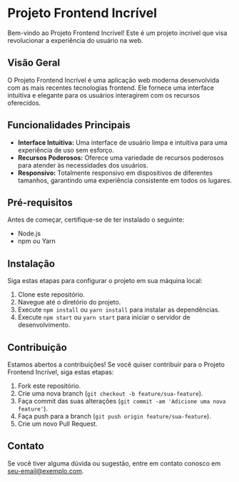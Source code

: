 # Projeto Frontend Incrível

Bem-vindo ao Projeto Frontend Incrível! Este é um projeto incrível que visa revolucionar a experiência do usuário na web.

## Visão Geral

O Projeto Frontend Incrível é uma aplicação web moderna desenvolvida com as mais recentes tecnologias frontend. Ele fornece uma interface intuitiva e elegante para os usuários interagirem com os recursos oferecidos.

## Funcionalidades Principais

- **Interface Intuitiva:** Uma interface de usuário limpa e intuitiva para uma experiência de uso sem esforço.
- **Recursos Poderosos:** Oferece uma variedade de recursos poderosos para atender às necessidades dos usuários.
- **Responsivo:** Totalmente responsivo em dispositivos de diferentes tamanhos, garantindo uma experiência consistente em todos os lugares.

## Pré-requisitos

Antes de começar, certifique-se de ter instalado o seguinte:

- Node.js
- npm ou Yarn

## Instalação

Siga estas etapas para configurar o projeto em sua máquina local:

1. Clone este repositório.
2. Navegue até o diretório do projeto.
3. Execute `npm install` ou `yarn install` para instalar as dependências.
4. Execute `npm start` ou `yarn start` para iniciar o servidor de desenvolvimento.

## Contribuição

Estamos abertos a contribuições! Se você quiser contribuir para o Projeto Frontend Incrível, siga estas etapas:

1. Fork este repositório.
2. Crie uma nova branch (`git checkout -b feature/sua-feature`).
3. Faça commit das suas alterações (`git commit -am 'Adicione uma nova feature'`).
4. Faça push para a branch (`git push origin feature/sua-feature`).
5. Crie um novo Pull Request.

## Contato

Se você tiver alguma dúvida ou sugestão, entre em contato conosco em [seu-email@exemplo.com](mailto:seu-email@exemplo.com).
